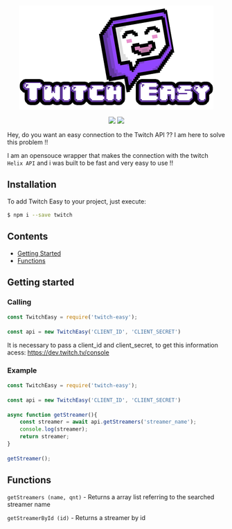 <p align="center">
    <img src="https://github.com/Zaetic/Twitch-Easy/blob/master/images/twitch_easy.png?raw=true" alt="twitch easy">
</p>
<p align="center">
    <a href="https://github.com/airbnb/javascript"><img src="https://img.shields.io/badge/Code--style-Airnb-red?logo=Airbnb&style=flat-square"></a>
    <a href="https://www.npmjs.com/package/twitch-easy"><img src="https://img.shields.io/npm/v/twitch-easy?color=blue&logo=npm&style=flat-square"></a>
</p>

Hey, do you want an easy connection to the Twitch API ?? I am here to solve this problem !!

I am an opensouce wrapper that makes the connection with the twitch `Helix API` and i was built to be fast and very easy to use !! 

## Installation

To add Twitch Easy to your project, just execute:

``` bash 
$ npm i --save twitch
```

## Contents

- [Getting Started](#getting-started)
- [Functions](#functions)

## Getting started

### Calling
``` js
const TwitchEasy = require('twitch-easy');

const api = new TwitchEasy('CLIENT_ID', 'CLIENT_SECRET')
```
It is necessary to pass a client_id and client_secret, to get this information acess: https://dev.twitch.tv/console

### Example
``` js
const TwitchEasy = require('twitch-easy');

const api = new TwitchEasy('CLIENT_ID', 'CLIENT_SECRET')

async function getStreamer(){
    const streamer = await api.getStreamers('streamer_name');
    console.log(streamer);
    return streamer;
}

getStreamer();
```

## Functions

`getStreamers (name, qnt)` - Returns a array list referring to the searched streamer name

`getStreamerById (id)` - Returns a streamer by id
